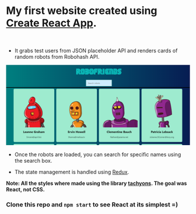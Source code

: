 # My first website created using [Create React App](https://github.com/facebook/create-react-app).
<br />

* It grabs test users from JSON placeholder API and renders cards of random robots from Robohash API.

![Robofrineds app view](./public/WebView.png)

* Once the robots are loaded, you can search for specific names using the search box. <br />

* The state management is handled using [Redux](https://redux.js.org/). <br />

**Note: All the styles where made using the library [tachyons](https://tachyons.io/). The goal was React, not CSS.** <br />

### Clone this repo and `npm start` to see React at its simplest =)